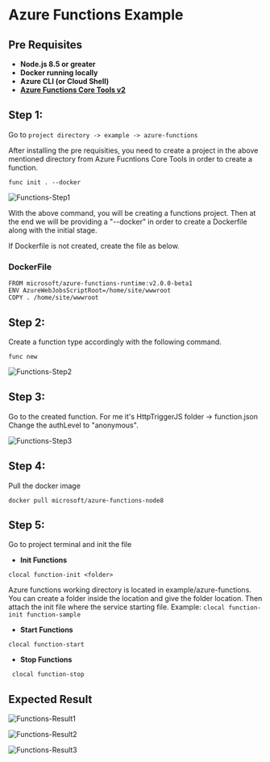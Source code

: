 # Azure Functions Example

## Pre Requisites 

* **Node.js 8.5 or greater**
* **Docker running locally**
* **Azure CLI (or Cloud Shell)**
* **[Azure Functions Core Tools v2](https://docs.microsoft.com/en-us/azure/azure-functions/functions-run-local)**

## Step 1:

Go to ```project directory -> example -> azure-functions```

After installing the pre requisities, you need to create a project in the above mentioned directory from Azure Fucntions Core Tools in order to create a function.

```func init . --docker```

![Functions-Step1](./../src/assets/function-step1.png)

With the above command, you will be creating a functions project. Then at the end we will be providing a "--docker" in order to create a Dockerfile along with the initial stage.

If Dockerfile is not created, create the file as below. 

### DockerFile

```
FROM microsoft/azure-functions-runtime:v2.0.0-beta1
ENV AzureWebJobsScriptRoot=/home/site/wwwroot
COPY . /home/site/wwwroot
```

## Step 2: 

Create a function type accordingly with the following command.

```func new```

![Functions-Step2](./../src/assets/function-step2.png)

## Step 3:

Go to the created function. For me it's HttpTriggerJS folder -> function.json
Change the authLevel to "anonymous".

![Functions-Step3](./../src/assets/function-step3.png)

## Step 4: 

Pull the docker image

```
docker pull microsoft/azure-functions-node8
```

## Step 5: 

Go to project terminal and init the file

* **Init Functions**
```
clocal function-init <folder>
```
Azure functions working directory is located in example/azure-functions.
You can create a folder inside the location and give the folder location.
Then attach the init file where the service starting file.
Example: ```clocal function-init function-sample```

* **Start Functions**
```
clocal function-start
```
* **Stop Functions**
```
 clocal function-stop 
 ```

## Expected Result

![Functions-Result1](./../src/assets/function-result1.png)

![Functions-Result2](./../src/assets/function-result2.png)

![Functions-Result3](./../src/assets/function-result3.png)



